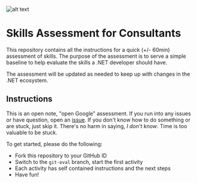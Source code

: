 ![alt text](http://lozanotek.com/images/logo.gif "Created by Lozanotek, Inc.") 
# Skills Assessment for Consultants

This repository contains all the instructions for a quick (+/- 60min) assessment of skills. The purpose of the assessment is to serve a simple baseline to help evaluate the skills a .NET developer should have.

The assessment will be updated as needed to keep up with changes in the .NET ecosystem.

## Instructions
This is an open note, "open Google" assessment. If you run into any issues or have question, open an [issue](https://github.com/lozanotek/skills-assessment/issues). If you don't know how to do something or are stuck, just skip it. There's no harm in saying, *I don't know*. Time is too valuable to be stuck.

To get started, please do the following:

* Fork this repository to your GitHub ID
* Switch to the `git-eval` branch, start the first activity
* Each activity has self contained instructions and the next steps
* Have fun!
